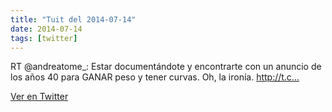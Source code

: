 ```yaml
---
title: "Tuit del 2014-07-14"
date: 2014-07-14
tags: [twitter]
---
```


RT @andreatome_: Estar documentándote y encontrarte con un anuncio de los años 40 para GANAR peso y tener curvas. Oh, la ironía. http://t.c…



[Ver en Twitter](https://twitter.com/i/web/status/488736934400118784)
